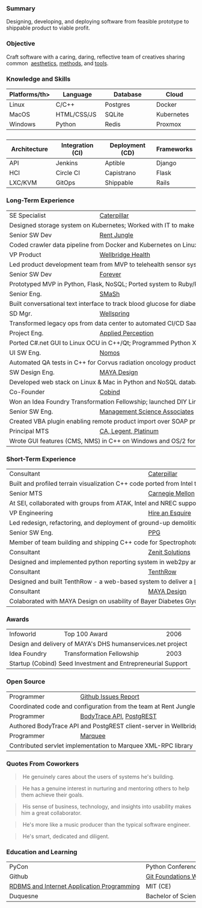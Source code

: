 <h3>Summary</h3>

Designing, developing, and deploying software from feasible prototype to shippable product to viable profit. 

<h3> Objective</h3>

  Craft software with a caring, daring, reflective team of creatives sharing common&nbsp;&nbsp;<a href="https://www.quantamagazine.org/computer-scientist-donald-knuth-cant-stop-telling-stories-20200416/">aesthetics</a>, <a href="https://www.projectsmart.co.uk/lifecycle-and-methodology/7-properties-of-highly-successful-projects-from-crystal-clear.php">methods</a>, and <a href="https://plg.uwaterloo.ca/~migod/846/papers/pomo-oopsla02.pdf">tools</a>.

<h3>Knowledge and Skills</h3>
  <p>
  <table class="skills">
  <thead>
  <tr>
    <th>Platforms/th>
    <th>Language</th>
    <th>Database</th>
    <th>Cloud</th>
  </tr>
  </thead>
  <tbody>
  <tr>
    <td>Linux</td>
    <td>C/C++</td>
    <td>Postgres</td>
    <td>Docker</td>
  </tr>

  <tr>
    <td>MacOS</td>
    <td>HTML/CSS/JS</td>
    <td>SQLite</td>
    <td>Kubernetes</td>
  </tr>

  <tr>
    <td>Windows</td>
    <td>Python</td>
    <td>Redis</td>
    <td>Proxmox</td>
  </tr>
  </tbody>
  <tr><td>&nbsp;</td></tr>
  <thead>
  <tr>
    <th>Architecture</th>
    <th>Integration (CI)</th>
    <th>Deployment (CD)</th>
    <th>Frameworks</th>
  </tr>
  </thead>
  <tbody>
  <tr>
    <td>API</td>
    <td>Jenkins</td>
    <td>Aptible</td>
    <td>Django</td>
  </tr>
  <tr>
    <td>HCI</td>
    <td>Circle CI</td>
    <td>Capistrano</td>
    <td>Flask</td>
  </tr>
  <tr>
    <td>LXC/KVM</td>
    <td>GitOps</td>
    <td>Shippable</td>
    <td>Rails</td>
  </tr>
  <tr>
  </tr>
  <tr>
  </tr>

  </tbody>
  </table>
  </p>

  <h3>Long-Term Experience</h3>
  <p>
  <table class="experience">
  <tbody>
  <tr><td nowrap="nowrap">SE Specialist</td><td nowrap="nowrap"><a href="https://www.cat.com/en_US.html">Caterpillar</a></td><td nowrap="nowrap">2018-2020</td></tr>
  <tr><td nowrap="nowrap" colspan="3">Designed storage system on Kubernetes; Worked with IT to make provisioning private cloud infrastructure feasible</td></tr>
  <tr><td nowrap="nowrap">Senior SW Dev</td><td nowrap="nowrap"><a href="https://www.realpage.com/">Rent Jungle</a></td><td nowrap="nowrap">2016-2018</td></tr>
  <tr><td nowrap="nowrap" colspan="3">Coded crawler data pipeline from Docker and Kubernetes on Linux & Mac to AWS in Python with Postgres &amp; MySQL</td></tr>
  <tr><td nowrap="nowrap">VP Product</td><td nowrap="nowrap"><a href="http://www.wellbridgehealth.com/">Wellbridge Health</a></td><td nowrap="nowrap">2015-2016</td></tr>
  <tr><td nowrap="nowrap" colspan="3">Led product development team from MVP to telehealth sensor system in Python, Flask, Django, Postgres, and Aptible</td></tr>
  <tr><td nowrap="nowrap">Senior SW Dev</td><td nowrap="nowrap"><a href="https://www.forever.com/">Forever</a></td><td nowrap="nowrap">2013-2014</td></tr>
  <tr><td nowrap="nowrap" colspan="3">Prototyped MVP in Python, Flask, NoSQL; Ported system to Ruby/Rails/Postgres for production deployment on Heroku</td></tr>
  <tr><td nowrap="nowrap">Senior Eng.</td><td nowrap="nowrap"><a href="https://www.mindmatrix.net/">SMaSh</a></td><td nowrap="nowrap">2011-2012</td> 
  <tr><td nowrap="nowrap" colspan="3">Built conversational text interface to track blood glucose for diabetes patients in Python, Flask, Postgres, and Heroku</td></tr>
  <tr><td nowrap="nowrap">SD Mgr.</td><td nowrap="nowrap"><a href="https://www.wellspring.com/">Wellspring</a></td><td nowrap="nowrap">2010-2011</td> 
  <tr><td nowrap="nowrap" colspan="3">Transformed legacy ops from data center to automated CI/CD SaaS deployment cutting daily support to near zero</td></tr>
  <tr><td nowrap="nowrap">Project Eng.</td><td nowrap="nowrap"><a href="https://www.qinetiq.com/en/what-we-do/services-and-products/talon-medium-sized-tactical-robot">Applied Perception</a></td><td nowrap="nowrap">2008-2009</td></tr>
  <tr><td nowrap="nowrap" colspan="3">Ported C#.net GUI to Linux OCU in C++/Qt; Programmed Python XML sonar parser/viz between C++ GUI &amp; HULS</td></tr></tr>
  <tr><td nowrap="nowrap">UI SW Eng.</td><td nowrap="nowrap"><a href="http://www.nomos.com/pdf/BN_MB_Corvus_MSF0003_R1_06142016.pdf">Nomos</a></td><td nowrap="nowrap">2006-2007</td</tr>
  <tr><td nowrap="nowrap" colspan="3">Automated QA tests in C++ for Corvus radiation oncology product; Prototyped adaptive 4D radiotherapy in C++/Qt</td></tr>
  <tr><td nowrap="nowrap">SW Design Eng.</td><td nowrap="nowrap"><a href="https://remakelearning.org/organization/maya-design/">MAYA Design</a></td><td nowrap="nowrap">2004-2006</td></tr>
  <tr><td nowrap="nowrap" colspan="3">Developed web stack on Linux & Mac in Python and NoSQL database; built predecessor to Hue in C#.net for Philips<td nowrap="nowrap"><td nowrap="nowrap"><td nowrap="nowrap"><td nowrap="nowrap">
  <tr><td nowrap="nowrap">Co-Founder</td><td nowrap="nowrap"><a href="https://no.wikipedia.org/wiki/Cobind_Desktop">Cobind</a></td><td nowrap="nowrap">2003-2004</td></tr>
  <tr><td nowrap="nowrap" colspan="3">Won an Idea Foundry Transformation Fellowship; launched DIY Linux Tools startup; built custom Linux distros online</td></tr>
  <tr><td nowrap="nowrap">Senior SW Eng.</td><td nowrap="nowrap"><a href="https://www.msa.com/">Management Science Associates</a></td><td nowrap="nowrap">2000-2003</td></tr>
  <tr><td nowrap="nowrap" colspan="3">Created VBA plugin enabling remote product import over SOAP protocol from Microsoft Excel to product database</td></tr>
  <tr><td nowrap="nowrap">Principal MTS</td><td nowrap="nowrap"><a href="https://en.wikipedia.org/wiki/CA_logies">CA, Legent, Platinum</a></td><td nowrap="nowrap">1995-2000</td></tr>
  <tr><td nowrap="nowrap" colspan="3">Wrote GUI features (CMS, NMS) in C++ on Windows and OS/2 for Automation Point, Raveler, and Unicenter products</td></tr>
  </tbody>
  </table>
  </p>

  <h3 id="short-term-experience">Short-Term Experience</h3>
  <p>
  <table class="experience">
  <tr><td nowrap="nowrap">Consultant</td><td nowrap="nowrap"><a href="https://www.cat.com/en_US.html">Caterpillar</a></td><td nowrap="nowrap">2021</td></tr>
  <tr><td nowrap="nowrap" colspan="3">Built and profiled terrain visualization C++ code ported from Intel to Xilinx&nbsp;&nbsp;<a href="https://www.xilinx.com/products/boards-and-kits/cu104.html">ZCU-104</a></td></tr>

  <tr><td nowrap="nowrap">Senior MTS</td><td nowrap="nowrap"><a href="https://www.sei.cmu.edu/about/divisions/artificial-intelligence-division/">Carnegie Mellon</a></td><td nowrap="nowrap">2020</td></tr> 
  <tr><td nowrap="nowrap" colspan="3">At SEI, collaborated with groups from ATAK, Intel and NREC supporting projects like AI, HCI, and HPC in C++ and Python</td></tr>  

  <tr><td nowrap="nowrap">VP Engineering</td><td nowrap="nowrap"><a href="https://hireanesquire.com/">Hire an Esquire</a></td><td nowrap="nowrap">2014</td></tr> 
  <tr><td nowrap="nowrap" colspan="3">Led redesign, refactoring, and deployment of ground-up demolition of legacy Python, Django, Postgres web stack</td></tr>

  <tr><td nowrap="nowrap">Senior SW Eng.</td><td nowrap="nowrap"><a href="https://www.ppg.com/en-US">PPG</a></td><td nowrap="nowrap">2007</td></tr> 
  <tr><td nowrap="nowrap" colspan="3">Member of team building and shipping C++ code for Spectrophotometer used in 40,000 body shops</td></tr>

  <tr><td nowrap="nowrKnowledge and ap">Consultant</td><td nowrap="nowrap"><a href="http://movemarker.com/pdf/Zenit_whitepaper.pdf">Zenit Solutions</a></td><td nowrap="nowrap">2008</td></tr> 
  <tr><td nowrap="nowrap" colspan="3">Designed and implemented python reporting system in web2py and postgresql to track movers via PostGIS and web2py</td></tr>

  <tr><td nowrap="nowrKnowledge and ap">Consultant</td><td nowrap="nowrap"><a href="https://www.youtube.com/user/TenthRowConcerts">TenthRow</a></td><td nowrap="nowrap">2009</td></tr> 
  <tr><td nowrap="nowrap" colspan="3">Designed and built TenthRow - a web-based system to deliver a <a href="https://www.youtube.com/user/TenthRowConcerts?app=desktop">live music experience</a> via streaming to fans worldwide</td></tr>

  <tr><td nowrap="nowrKnowledge and ap">Consultant</td><td nowrap="nowrap"><a href="https://remakelearning.org/organization/maya-design/">MAYA Design</a></td><td nowrap="nowrap">2008</td></tr>
  <tr><td nowrap="nowrap" colspan="3">Colaborated with MAYA Design on usability of Bayer Diabetes Glycemic Monitor<td nowrap="nowrap">

  </table>
  </p>

  <h3>Awards</h3>

  <p>
  <table class="experience">
  <tr><td nowrap="nowrap">Infoworld</b></td><td nowrap="nowrap">Top 100 Award</td><td>2006</b></td></tr>
  <tr><td nowrap="nowrap" colspan="3">Design and delivery of MAYA's DHS humanservices.net project</td></tr>
  <tr><td nowrap="nowrap">Idea Foundry</b></td><td nowrap="nowrap">Transformation Fellowship</td><td>2003</b></td></tr>
  <tr><td nowrap="nowrap" colspan="3">Startup (Cobind) Seed Investment and Entrepreneurial Support</td></tr>
  </table>
  </p>

  <h3>Open Source</h3>
  
  <p>
  <table class="experience">
  <tr><td nowrap="nowrap">Programmer</td><td nowrap="nowrap"><a href="https://github.com/davidthewatson/github_issues_report">Github Issues Report</a></td><td nowrap="nowrap">2017</td></tr> 
  <tr><td nowrap="nowrap" colspan="3">Coordinated code and configuration from the team at Rent Jungle</td></tr>
  <tr><td nowrap="nowrap">Programmer</td><td nowrap="nowrap"><a href="https://github.com/davidthewatson/bodytrace_python">BodyTrace API</a>, <a href="https://github.com/PostgREST/postgrest/pull/435">PostgREST</a></td><td nowrap="nowrap">2015</td></tr> 
  <tr><td nowrap="nowrap" colspan="3">Authored BodyTrace API and PostgREST client-server in Wellbridge Health JSON-API</td></tr>
  <tr><td nowrap="nowrap">Programmer</td><td nowrap="nowrap"><a href="https://xmlrpc.sourceforge.net/documentation.pdf">Marquee</a></td><td nowrap="nowrap">2003</td></tr> 
  <tr><td nowrap="nowrap" colspan="3">Contributed servlet implementation to Marquee XML-RPC library</td></tr>
  </table>
  </p>

  <h3>Quotes From Coworkers <a href="https://www.linkedin.com/in/davidthewatson/details/recommendations/"><i class="far fa-comment-dots"></i></a></h3>

  <blockquote><i class="fas fa-comment-dots fa-flip-horizontal"></i>&nbsp;He genuinely cares about the users of 
  systems he's building.</blockquote>


  <blockquote><i class="fas fa-comment-dots fa-flip-horizontal"></i>&nbsp;He has a genuine interest in nurturing and
  mentoring others to help them achieve their goals.</blockquote>

  <blockquote><i class="fas fa-comment-dots fa-flip-horizontal"></i>&nbsp;His sense of business, technology, and
  insights into usability makes him a great collaborator.</blockquote>

  <blockquote><i class="fas fa-comment-dots fa-flip-horizontal"></i>&nbsp;He's more like a music producer than the typical software engineer.</blockquote>

  <blockquote><i class="fas fa-comment-dots fa-flip-horizontal"></i>&nbsp;He's smart, dedicated and diligent.</blockquote>

  <h3>Education and Learning</h3>

  <p>
  <table class="education">
  <tr><td nowrap="nowrap">PyCon</td><td nowrap="nowrap">Python Conference</td><td><a href="https://us.pycon.org/2018/">2018</a>-<a href="https://us.pycon.org/2019/">2019</a></td></tr>
  <tr><td nowrap="nowrap">Github</td><td nowrap="nowrap"><a href="https://www.thestrangeloop.com/2011/git-foundations.html">Git Foundations Workshop</a></td><td>2012</td></tr>
  <tr><td nowrap="nowrap"><a href="https://philip.greenspun.com/teaching/rdbms-iap-2015">RDBMS and Internet Application Programming</a></td><td>MIT (CE)</td><td>2012</td></tr>
  <tr><td nowrap="nowrap">Duquesne</td><td>Bachelor of Science</td><td>1991</td></tr>
  </table>
  </p>
